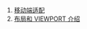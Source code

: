 1. [移动端适配](https://juejin.im/post/5bc7fb9ef265da0acd20ebeb?utm_source=gold_browser_extension)
2. [布局和 VIEWPORT 介绍](https://github.com/kaola-fed/blog/issues/133)
